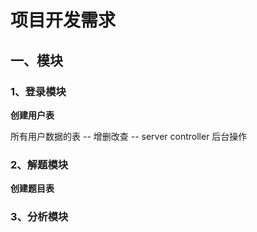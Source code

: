 # 项目开发需求
## 一、模块
### 1、登录模块
**创建用户表**

所有用户数据的表 -- 增删改查 -- server controller 后台操作
### 2、解题模块
**创建题目表**
### 3、分析模块
